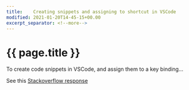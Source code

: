 ```yaml
---
title:    Creating snippets and assigning to shortcut in VSCode
modified: 2021-01-20T14-45-15+00.00
excerpt_separator: <!--more-->
---
```


# {{ page.title }}

To create code snippets in VSCode, and assign them to a key binding...
<!--more-->

See this [Stackoverflow response](https://stackoverflow.com/a/56148339)
